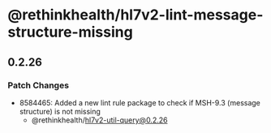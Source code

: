 # @rethinkhealth/hl7v2-lint-message-structure-missing

## 0.2.26

### Patch Changes

- 8584465: Added a new lint rule package to check if MSH-9.3 (message structure) is not missing
  - @rethinkhealth/hl7v2-util-query@0.2.26

